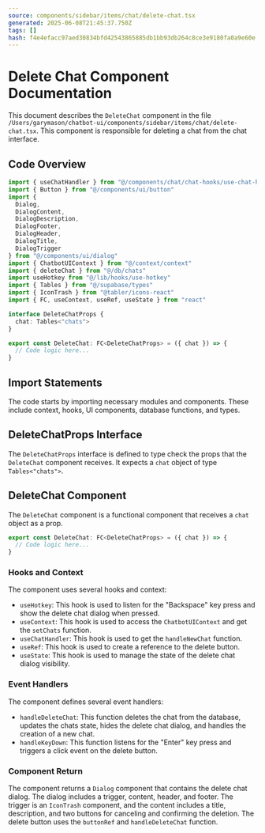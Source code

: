 ```yaml
---
source: components/sidebar/items/chat/delete-chat.tsx
generated: 2025-06-08T21:45:37.750Z
tags: []
hash: f4e4efacc97aed30834bfd42543865885db1bb93db264c8ce3e9180fa0a9e60e
---
```


# Delete Chat Component Documentation

This document describes the `DeleteChat` component in the file `/Users/garymason/chatbot-ui/components/sidebar/items/chat/delete-chat.tsx`. This component is responsible for deleting a chat from the chat interface.

## Code Overview

```ts
import { useChatHandler } from "@/components/chat/chat-hooks/use-chat-handler"
import { Button } from "@/components/ui/button"
import {
  Dialog,
  DialogContent,
  DialogDescription,
  DialogFooter,
  DialogHeader,
  DialogTitle,
  DialogTrigger
} from "@/components/ui/dialog"
import { ChatbotUIContext } from "@/context/context"
import { deleteChat } from "@/db/chats"
import useHotkey from "@/lib/hooks/use-hotkey"
import { Tables } from "@/supabase/types"
import { IconTrash } from "@tabler/icons-react"
import { FC, useContext, useRef, useState } from "react"

interface DeleteChatProps {
  chat: Tables<"chats">
}

export const DeleteChat: FC<DeleteChatProps> = ({ chat }) => {
  // Code logic here...
}
```

## Import Statements

The code starts by importing necessary modules and components. These include context, hooks, UI components, database functions, and types.

## DeleteChatProps Interface

The `DeleteChatProps` interface is defined to type check the props that the `DeleteChat` component receives. It expects a `chat` object of type `Tables<"chats">`.

## DeleteChat Component

The `DeleteChat` component is a functional component that receives a `chat` object as a prop.

```ts
export const DeleteChat: FC<DeleteChatProps> = ({ chat }) => {
  // Code logic here...
}
```

### Hooks and Context

The component uses several hooks and context:

- `useHotkey`: This hook is used to listen for the "Backspace" key press and show the delete chat dialog when pressed.
- `useContext`: This hook is used to access the `ChatbotUIContext` and get the `setChats` function.
- `useChatHandler`: This hook is used to get the `handleNewChat` function.
- `useRef`: This hook is used to create a reference to the delete button.
- `useState`: This hook is used to manage the state of the delete chat dialog visibility.

### Event Handlers

The component defines several event handlers:

- `handleDeleteChat`: This function deletes the chat from the database, updates the chats state, hides the delete chat dialog, and handles the creation of a new chat.
- `handleKeyDown`: This function listens for the "Enter" key press and triggers a click event on the delete button.

### Component Return

The component returns a `Dialog` component that contains the delete chat dialog. The dialog includes a trigger, content, header, and footer. The trigger is an `IconTrash` component, and the content includes a title, description, and two buttons for canceling and confirming the deletion. The delete button uses the `buttonRef` and `handleDeleteChat` function.